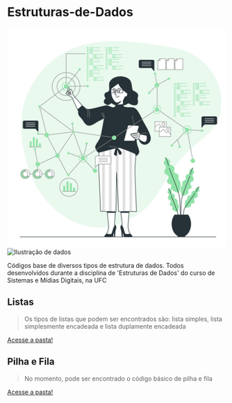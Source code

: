 # Estruturas-de-Dados

![Ilustração de dados](4117022.jpg)
<image src="4117022.jpg" alt="Ilustração de dados" width="200">

Códigos base de diversos tipos de estrutura de dados. Todos desenvolvidos durante a disciplina de 'Estruturas de Dados' do curso de Sistemas e Mídias Digitais, na UFC


## Listas
> Os tipos de listas que podem ser encontrados são: lista simples, lista simplesmente encadeada e lista duplamente encadeada

[Acesse a pasta!](/Lists)

## Pilha e Fila
> No momento, pode ser encontrado o código básico de pilha e fila

[Acesse a pasta!](/Stack%20and%20Queue)
